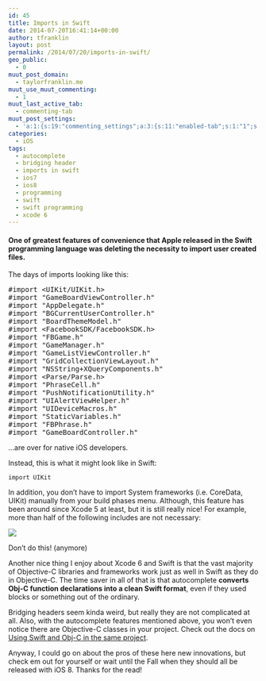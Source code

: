 ```yaml
---
id: 45
title: Imports in Swift
date: 2014-07-20T16:41:14+00:00
author: tfranklin
layout: post
permalink: /2014/07/20/imports-in-swift/
geo_public:
  - 0
muut_post_domain:
  - taylorfranklin.me
muut_use_muut_commenting:
  - 1
muut_last_active_tab:
  - commenting-tab
muut_post_settings:
  - 'a:1:{s:19:"commenting_settings";a:3:{s:11:"enabled-tab";s:1:"1";s:4:"type";s:4:"flat";s:15:"disable_uploads";s:1:"0";}}'
categories:
  - iOS
tags:
  - autocomplete
  - bridging header
  - imports in swift
  - ios7
  - ios8
  - programming
  - swift
  - swift programming
  - xcode 6
---
```

#### One of greatest features of convenience that Apple released in the Swift programming language was deleting the necessity to import user created files.

The days of imports looking like this:

<pre class="theme:classic lang:objc decode:true ">#import &lt;UIKit/UIKit.h&gt;
#import "GameBoardViewController.h"
#import "AppDelegate.h"
#import "BGCurrentUserController.h"
#import "BoardThemeModel.h"
#import &lt;FacebookSDK/FacebookSDK.h&gt;
#import "FBGame.h"
#import "GameManager.h"
#import "GameListViewController.h"
#import "GridCollectionViewLayout.h"
#import "NSString+XQueryComponents.h"
#import &lt;Parse/Parse.h&gt;
#import "PhraseCell.h"
#import "PushNotificationUtility.h"
#import "UIAlertViewHelper.h"
#import "UIDeviceMacros.h"
#import "StaticVariables.h"
#import "FBPhrase.h"
#import "GameBoardController.h"</pre>

&#8230;are over for native iOS developers.

Instead, this is what it might look like in Swift:
  
`import UIKit`

In addition, you don&#8217;t have to import System frameworks (i.e. CoreData, UIKit) manually from your build phases menu. Although, this feature has been around since Xcode 5 at least, but it is still really nice! For example, more than half of the following includes are not necessary:

<a href="{{ site.url }}/images/2014/07/screen-shot-2014-07-20-at-5-29-55-pm.png" target="_blank">
<img src="{{ site.url }}/images/2014/07/screen-shot-2014-07-20-at-5-29-55-pm.png">
</a>

Don&#8217;t do this! (anymore)

Another nice thing I enjoy about Xcode 6 and Swift is that the vast majority of Objective-C libraries and frameworks work just as well in Swift as they do in Objective-C. The time saver in all of that is that autocomplete **converts Obj-C function declarations into a clean Swift format**, even if they used blocks or something out of the ordinary.

Bridging headers seem kinda weird, but really they are not complicated at all. Also, with the autocomplete features mentioned above, you won&#8217;t even notice there are Objective-C classes in your project. Check out the docs on <a href="https://developer.apple.com/library/prerelease/ios/documentation/Swift/Conceptual/BuildingCocoaApps/MixandMatch.html#//apple_ref/doc/uid/TP40014216-CH10-XID_76" target="_blank">Using Swift and Obj-C in the same project</a>.

Anyway, I could go on about the pros of these here new innovations, but check em out for yourself or wait until the Fall when they should all be released with iOS 8. Thanks for the read!

